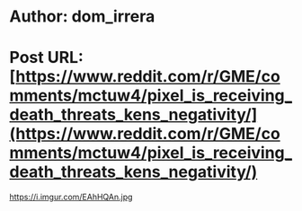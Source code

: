 # Author: dom_irrera
# Post URL: [https://www.reddit.com/r/GME/comments/mctuw4/pixel_is_receiving_death_threats_kens_negativity/](https://www.reddit.com/r/GME/comments/mctuw4/pixel_is_receiving_death_threats_kens_negativity/)


https://i.imgur.com/EAhHQAn.jpg